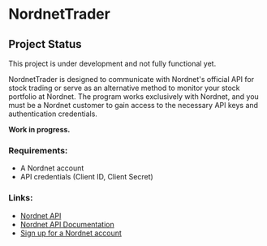 # NordnetTrader

## Project Status
This project is under development and not fully functional yet.

NordnetTrader is designed to communicate with Nordnet's official API for stock trading
or serve as an alternative method to monitor your stock portfolio at Nordnet. 
The program works exclusively with Nordnet, and you must be a Nordnet customer to gain access to the necessary API keys and authentication credentials.

**Work in progress.**

### Requirements:
- A Nordnet account
- API credentials (Client ID, Client Secret)

### Links:
- [Nordnet API](https://www.nordnet.se/blogg/nordnet-api-koppla-dina-egenutvecklade-handelsapplikationer-till-nordnet/)
- [Nordnet API Documentation](https://www.nordnet.se/externalapi/docs/api)
- [Sign up for a Nordnet account](https://www.nordnet.se/onboarding)

